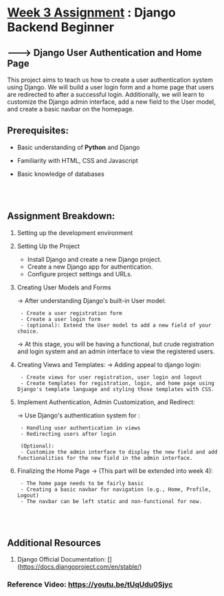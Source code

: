 # <u>Week 3 Assignment</u> : Django Backend Beginner

##  ---> Django User Authentication and Home Page

This project aims to teach us how to create a user authentication system using Django. We will build a user login form and a home page that users are redirected to after a successful login. Additionally, we will learn to customize the Django admin interface, add a new field to the User model, and create a basic navbar on the homepage.

## Prerequisites:
 - Basic understanding of <span style = " font-weight : bold ">Python</span> and Django

- Familiarity with HTML, CSS and Javascript

- Basic knowledge of databases

<br/><br/>
 
## Assignment Breakdown:
1. Setting up the development environment

2. Setting Up the Project

    - Install Django and create a new Django project.
    - Create a new Django app for authentication.
    - Configure project settings and URLs.

3. Creating User Models and Forms

    -> After understanding Django's built-in User model:
   
        - Create a user registration form
        - Create a user login form
        - (optional): Extend the User model to add a new field of your choice.

    -> At this stage, you will be having a functional, but crude registration and login system and an admin interface to view the registered users. 

4. Creating Views and Templates: 
    -> Adding appeal to django login:

        - Create views for user registration, user login and logout
        - Create templates for registration, login, and home page using Django's template language and styling those templates with CSS.


5. Implement Authentication, Admin Customization, and Redirect:

    -> Use Django's authentication system for :
        
        - Handling user authentication in views
        - Redirecting users after login
    
        (Optional): 
        - Customize the admin interface to display the new field and add functionalities for the new field in the admin interface.

6. Finalizing the Home Page -> (This part will be extended into week 4):
    
        - The home page needs to be fairly basic
        - Creating a basic navbar for navigation (e.g., Home, Profile, Logout) 
        - The navbar can be left static and non-functional for now.

<br></br>

## Additional Resources
1. Django Official Documentation: [] (https://docs.djangoproject.com/en/stable/)

### Reference Video: https://youtu.be/tUqUdu0Sjyc



